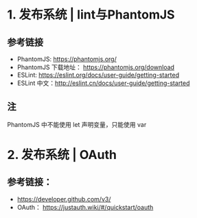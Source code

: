 # 1. 发布系统 | lint与PhantomJS

## 参考链接
- PhantomJS: https://phantomjs.org/
- PhantomJS 下载地址： https://phantomjs.org/download
- ESLint: https://eslint.org/docs/user-guide/getting-started 
- ESLint 中文：http://eslint.cn/docs/user-guide/getting-started

## 注
PhantomJS 中不能使用 let 声明变量，只能使用 var


# 2. 发布系统 | OAuth
## 参考链接：
- https://developer.github.com/v3/
- OAuth： https://justauth.wiki/#/quickstart/oauth
